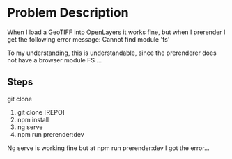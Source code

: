 # Problem Description
When I load a GeoTIFF into [OpenLayers](https://openlayers.org/en/latest/examples/cog-overviews.html) it works fine, but when I prerender I get the following error message:
    Cannot find module 'fs'

To my understanding, this is understandable, since the prerenderer does not have a browser module FS ...
## Steps
git clone

 1. git clone [REPO]
 2. npm install
 3. ng serve
 4. npm run prerender:dev

Ng serve is working fine but at npm run prerender:dev I got the error...